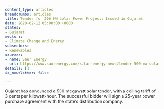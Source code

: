 ```yaml
---
content_type: articles
breadcrumbs: articles
title: Tender for 500 MW Solar Power Projects Issued in Gujarat
date: 2020-02-12 05:00:00 +0000
states:
- Gujarat
sectors:
- Climate Change and Energy
subsectors:
- Renewables
sources:
- name: Saur Energy
  url: https://www.saurenergy.com/solar-energy-news/tender-500-mw-solar-power-projects-issued-gujarat
details: []
is_newsletter: false

---
```

Gujarat has announced a 500 megawatt solar tender, with a ceiling tariff of 3 cents per kilowatt-hour. The successful bidder will sign a 25-year power purchase agreement with the state’s distribution company.

